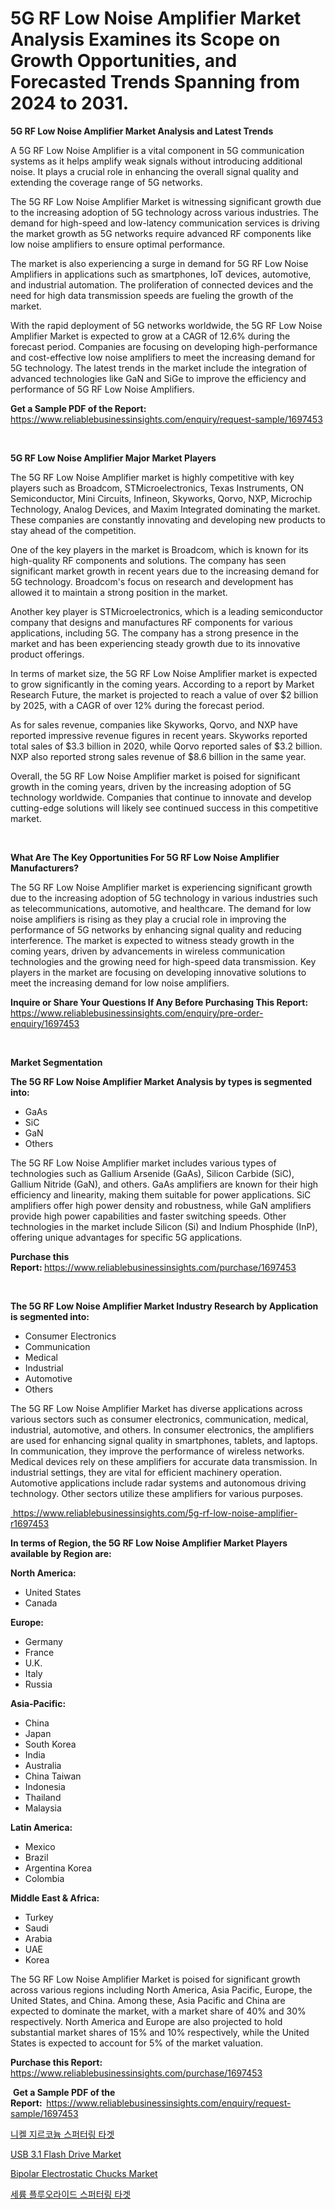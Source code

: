 <p><h1>5G RF Low Noise Amplifier Market Analysis Examines its Scope on Growth Opportunities, and Forecasted Trends Spanning from 2024 to 2031.</h1></p><p><strong>5G RF Low Noise Amplifier Market Analysis and Latest Trends</strong></p>
<p><p>A 5G RF Low Noise Amplifier is a vital component in 5G communication systems as it helps amplify weak signals without introducing additional noise. It plays a crucial role in enhancing the overall signal quality and extending the coverage range of 5G networks.</p><p>The 5G RF Low Noise Amplifier Market is witnessing significant growth due to the increasing adoption of 5G technology across various industries. The demand for high-speed and low-latency communication services is driving the market growth as 5G networks require advanced RF components like low noise amplifiers to ensure optimal performance.</p><p>The market is also experiencing a surge in demand for 5G RF Low Noise Amplifiers in applications such as smartphones, IoT devices, automotive, and industrial automation. The proliferation of connected devices and the need for high data transmission speeds are fueling the growth of the market.</p><p>With the rapid deployment of 5G networks worldwide, the 5G RF Low Noise Amplifier Market is expected to grow at a CAGR of 12.6% during the forecast period. Companies are focusing on developing high-performance and cost-effective low noise amplifiers to meet the increasing demand for 5G technology. The latest trends in the market include the integration of advanced technologies like GaN and SiGe to improve the efficiency and performance of 5G RF Low Noise Amplifiers.</p></p>
<p><strong>Get a Sample PDF of the Report:&nbsp;</strong> <a href="https://www.reliablebusinessinsights.com/enquiry/request-sample/1697453">https://www.reliablebusinessinsights.com/enquiry/request-sample/1697453</a></p>
<p>&nbsp;</p>
<p><strong>5G RF Low Noise Amplifier Major Market Players</strong></p>
<p><p>The 5G RF Low Noise Amplifier market is highly competitive with key players such as Broadcom, STMicroelectronics, Texas Instruments, ON Semiconductor, Mini Circuits, Infineon, Skyworks, Qorvo, NXP, Microchip Technology, Analog Devices, and Maxim Integrated dominating the market. These companies are constantly innovating and developing new products to stay ahead of the competition.</p><p>One of the key players in the market is Broadcom, which is known for its high-quality RF components and solutions. The company has seen significant market growth in recent years due to the increasing demand for 5G technology. Broadcom's focus on research and development has allowed it to maintain a strong position in the market.</p><p>Another key player is STMicroelectronics, which is a leading semiconductor company that designs and manufactures RF components for various applications, including 5G. The company has a strong presence in the market and has been experiencing steady growth due to its innovative product offerings.</p><p>In terms of market size, the 5G RF Low Noise Amplifier market is expected to grow significantly in the coming years. According to a report by Market Research Future, the market is projected to reach a value of over $2 billion by 2025, with a CAGR of over 12% during the forecast period.</p><p>As for sales revenue, companies like Skyworks, Qorvo, and NXP have reported impressive revenue figures in recent years. Skyworks reported total sales of $3.3 billion in 2020, while Qorvo reported sales of $3.2 billion. NXP also reported strong sales revenue of $8.6 billion in the same year.</p><p>Overall, the 5G RF Low Noise Amplifier market is poised for significant growth in the coming years, driven by the increasing adoption of 5G technology worldwide. Companies that continue to innovate and develop cutting-edge solutions will likely see continued success in this competitive market.</p></p>
<p>&nbsp;</p>
<p><strong>What Are The Key Opportunities For 5G RF Low Noise Amplifier Manufacturers?</strong></p>
<p><p>The 5G RF Low Noise Amplifier market is experiencing significant growth due to the increasing adoption of 5G technology in various industries such as telecommunications, automotive, and healthcare. The demand for low noise amplifiers is rising as they play a crucial role in improving the performance of 5G networks by enhancing signal quality and reducing interference. The market is expected to witness steady growth in the coming years, driven by advancements in wireless communication technologies and the growing need for high-speed data transmission. Key players in the market are focusing on developing innovative solutions to meet the increasing demand for low noise amplifiers.</p></p>
<p><strong>Inquire or Share Your Questions If Any Before Purchasing This Report:</strong> <a href="https://www.reliablebusinessinsights.com/enquiry/pre-order-enquiry/1697453">https://www.reliablebusinessinsights.com/enquiry/pre-order-enquiry/1697453</a></p>
<p>&nbsp;</p>
<p><strong>Market Segmentation</strong></p>
<p><strong>The 5G RF Low Noise Amplifier Market Analysis by types is segmented into:</strong></p>
<p><ul><li>GaAs</li><li>SiC</li><li>GaN</li><li>Others</li></ul></p>
<p><p>The 5G RF Low Noise Amplifier market includes various types of technologies such as Gallium Arsenide (GaAs), Silicon Carbide (SiC), Gallium Nitride (GaN), and others. GaAs amplifiers are known for their high efficiency and linearity, making them suitable for power applications. SiC amplifiers offer high power density and robustness, while GaN amplifiers provide high power capabilities and faster switching speeds. Other technologies in the market include Silicon (Si) and Indium Phosphide (InP), offering unique advantages for specific 5G applications.</p></p>
<p><strong>Purchase this Report:&nbsp;</strong><a href="https://www.reliablebusinessinsights.com/purchase/1697453">https://www.reliablebusinessinsights.com/purchase/1697453</a></p>
<p>&nbsp;</p>
<p><strong>The 5G RF Low Noise Amplifier Market Industry Research by Application is segmented into:</strong></p>
<p><ul><li>Consumer Electronics</li><li>Communication</li><li>Medical</li><li>Industrial</li><li>Automotive</li><li>Others</li></ul></p>
<p><p>The 5G RF Low Noise Amplifier Market has diverse applications across various sectors such as consumer electronics, communication, medical, industrial, automotive, and others. In consumer electronics, the amplifiers are used for enhancing signal quality in smartphones, tablets, and laptops. In communication, they improve the performance of wireless networks. Medical devices rely on these amplifiers for accurate data transmission. In industrial settings, they are vital for efficient machinery operation. Automotive applications include radar systems and autonomous driving technology. Other sectors utilize these amplifiers for various purposes.</p></p>
<p><a href="https://www.reliablebusinessinsights.com/5g-rf-low-noise-amplifier-r1697453">&nbsp;https://www.reliablebusinessinsights.com/5g-rf-low-noise-amplifier-r1697453</a></p>
<p><strong>In terms of Region, the 5G RF Low Noise Amplifier Market Players available by Region are:</strong></p>
<p>
    <p> <strong> North America: </strong>
        <ul>
            <li>United States</li>
            <li>Canada</li>
        </ul>
        </p> 
    <p> <strong> Europe: </strong>
        <ul>
            <li>Germany</li>
            <li>France</li>
            <li>U.K.</li>
            <li>Italy</li>
            <li>Russia</li>
        </ul>
        </p> 
    <p> <strong> Asia-Pacific: </strong>
        <ul>
            <li>China</li>
            <li>Japan</li>
            <li>South Korea</li>
            <li>India</li>
            <li>Australia</li>
            <li>China Taiwan</li>
            <li>Indonesia</li>
            <li>Thailand</li>
            <li>Malaysia</li>
        </ul>
        </p> 
    <p> <strong> Latin America: </strong>
        <ul>
            <li>Mexico</li>
            <li>Brazil</li>
            <li>Argentina Korea</li>
            <li>Colombia</li>
        </ul>
        </p> 
    <p> <strong> Middle East & Africa: </strong>
        <ul>
            <li>Turkey</li>
            <li>Saudi</li>
            <li>Arabia</li>
            <li>UAE</li>
            <li>Korea</li>
        </ul>
    </p>
    </p>
<p><p>The 5G RF Low Noise Amplifier Market is poised for significant growth across various regions including North America, Asia Pacific, Europe, the United States, and China. Among these, Asia Pacific and China are expected to dominate the market, with a market share of 40% and 30% respectively. North America and Europe are also projected to hold substantial market shares of 15% and 10% respectively, while the United States is expected to account for 5% of the market valuation.</p></p>
<p><strong>Purchase this Report: </strong><a href="https://www.reliablebusinessinsights.com/purchase/1697453">https://www.reliablebusinessinsights.com/purchase/1697453</a></p>
<p>&nbsp;<strong>Get a Sample PDF of the Report:&nbsp;&nbsp;</strong><a href="https://www.reliablebusinessinsights.com/enquiry/request-sample/1697453">https://www.reliablebusinessinsights.com/enquiry/request-sample/1697453</a></p>
<p><strong></strong></p>
<p><p><a href="https://github.com/rrmadityapu/Market-Research-Report-List-1/blob/main/789745793770.md">니켈 지르코늄 스퍼터링 타겟</a></p><p><a href="https://issuu.com/reportprime-2/docs/usb-31-flash-drive-market-size-2030.pptx">USB 3.1 Flash Drive Market</a></p><p><a href="https://issuu.com/reportprime-2/docs/bipolar-electrostatic-chucks-market-size-2030.pptx">Bipolar Electrostatic Chucks Market</a></p><p><a href="https://github.com/vanessagrant665567/Market-Research-Report-List-1/blob/main/656328993769.md">세륨 플루오라이드 스퍼터링 타겟</a></p></p>